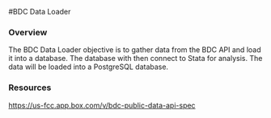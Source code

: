 #BDC Data Loader

### Overview
The BDC Data Loader objective is to gather data from the BDC API and load it into a database.
The database with then connect to Stata for analysis.
The data will be loaded into a PostgreSQL database.

### Resources
https://us-fcc.app.box.com/v/bdc-public-data-api-spec


